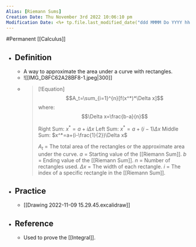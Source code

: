 ```yaml
---
Alias: [Riemann Sums]
Creation Date: Thu November 3rd 2022 10:06:10 pm 
Modification Date: <%+ tp.file.last_modified_date("ddd MMMM Do YYYY hh:mm:ss a") %>
---
```

#Permanent [[Calculus]]

- ## Definition
	- A way to approximate the area under a curve with rectangles.
	- ![[IMG_D8FC62A28BF8-1.jpeg|300]]
	- > [!Equation]
	  > $$A_t=\sum_{i=1}^{n}[f(x^*)*\Delta x]$$
	  > where:
	  > $$\Delta x=\frac{b-a}{n}$$
	  > 
	  > Right Sum: $x^*=a+i\Delta x$
	  > Left Sum: $x^*=a+(i-1)\Delta x$
	  > Middle Sum: $x^*=a+(i-\frac{1}{2})\Delta x$
	  > 
	  > $A_t$ = The total area of the rectangles or the approximate area under the curve.
	  > $a$ = Starting value of the [[Riemann Sum]].
	  > $b$ = Ending value of the [[Riemann Sum]].
	  > $n$ = Number of rectangles used.
	  > $\Delta x$ = The width of each rectangle.
	  > $i$ = The index of a specific rectangle in the [[Riemann Sum]].
- ## Practice
	- [[Drawing 2022-11-09 15.29.45.excalidraw]]
- ## Reference
	- Used to prove the [[Integral]].